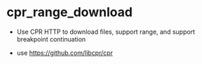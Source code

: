 # cpr_range_download
+ Use CPR HTTP to download files, support range, and support breakpoint continuation

+ use https://github.com/libcpr/cpr

